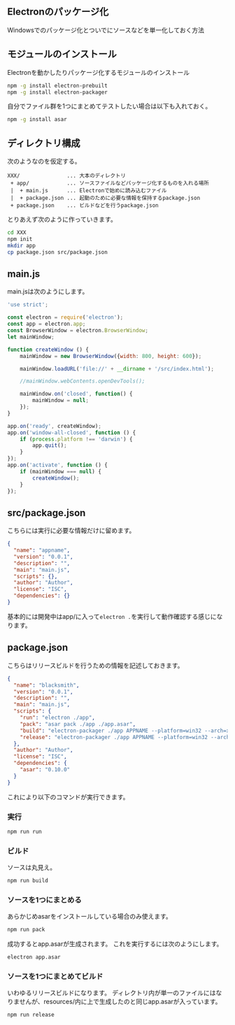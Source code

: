 ## Electronのパッケージ化

Windowsでのパッケージ化とついでにソースなどを単一化しておく方法

## モジュールのインストール

Electronを動かしたりパッケージ化するモジュールのインストール

```sh
npm -g install electron-prebuilt
npm -g install electron-packager
```

自分でファイル群を1つにまとめてテストしたい場合は以下も入れておく。

```sh
npm -g install asar
```

## ディレクトリ構成

次のようなのを仮定する。

```
XXX/               ... 大本のディレクトリ
 + app/            ... ソースファイルなどパッケージ化するものを入れる場所
 |  + main.js      ... Electronで始めに読み込むファイル
 |  + package.json ... 起動のために必要な情報を保持するpackage.json
 + package.json    ... ビルドなどを行うpackage.json
```

とりあえず次のように作っていきます。

```sh
cd XXX
npm init
mkdir app
cp package.json src/package.json
```

## main.js

main.jsは次のようにします。

```js
'use strict';

const electron = require('electron');
const app = electron.app;
const BrowserWindow = electron.BrowserWindow;
let mainWindow;

function createWindow () {
	mainWindow = new BrowserWindow({width: 800, height: 600});

	mainWindow.loadURL('file://' + __dirname + '/src/index.html');

	//mainWindow.webContents.openDevTools();

	mainWindow.on('closed', function() {
		mainWindow = null;
	});
}

app.on('ready', createWindow);
app.on('window-all-closed', function () {
	if (process.platform !== 'darwin') {
		app.quit();
	}
});
app.on('activate', function () {
	if (mainWindow === null) {
		createWindow();
	}
});
```

## src/package.json

こちらには実行に必要な情報だけに留めます。

```json
{
  "name": "appname",
  "version": "0.0.1",
  "description": "",
  "main": "main.js",
  "scripts": {},
  "author": "Author",
  "license": "ISC",
  "dependencies": {}
}
```

基本的には開発中はapp/に入って`electron .`を実行して動作確認する感じになります。

## package.json

こちらはリリースビルドを行うための情報を記述しておきます。

```json
{
  "name": "blacksmith",
  "version": "0.0.1",
  "description": "",
  "main": "main.js",
  "scripts": {
    "run": "electron ./app",
    "pack": "asar pack ./app ./app.asar",
    "build": "electron-packager ./app APPNAME --platform=win32 --arch=x64 --version=0.37.2 --overwrite",
    "release": "electron-packager ./app APPNAME --platform=win32 --arch=x64 --version=0.37.2 --overwrite --asar"
  },
  "author": "Author",
  "license": "ISC",
  "dependencies": {
    "asar": "0.10.0"
  }
}
```

これにより以下のコマンドが実行できます。

### 実行

```sh
npm run run
```

### ビルド

ソースは丸見え。

```sh
npm run build
```

### ソースを1つにまとめる

あらかじめasarをインストールしている場合のみ使えます。

```sh
npm run pack
```

成功するとapp.asarが生成されます。
これを実行するには次のようにします。

```sh
electron app.asar
```

### ソースを1つにまとめてビルド

いわゆるリリースビルドになります。
ディレクトリ内が単一のファイルにはなりませんが、resources/内に上で生成したのと同じapp.asarが入っています。

```sh
npm run release
```
